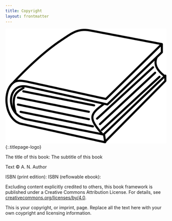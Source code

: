 ```yaml
---
title: Copyright
layout: frontmatter
---
```


![Publisher logo][logo]{:.titlepage-logo}

The title of this book: The subtitle of this book

Text © A. N. Author

ISBN (print edition): 
ISBN (reflowable ebook): 

Excluding content explicitly credited to others, this book framework is published under a Creative Commons Attribution License. For details, see [creativecommons.org/licenses/by/4.0](http://creativecommons.org/licenses/by/4.0/).

This is your copyright, or imprint, page. Replace all the text here with your own coypright and licensing information.

[logo]: images/publisher-logo.svg "Publisher logo"
